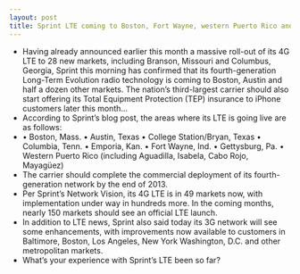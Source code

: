 ```yaml
---
layout: post
title: Sprint LTE coming to Boston, Fort Wayne, western Puerto Rico and more
---
```

* Having already announced earlier this month a massive roll-out of its 4G LTE to 28 new markets, including Branson, Missouri and Columbus, Georgia, Sprint this morning has confirmed that its fourth-generation Long-Term Evolution radio technology is coming to Boston, Austin and half a dozen other markets. The nation’s third-largest carrier should also start offering its Total Equipment Protection (TEP) insurance to iPhone customers later this month…
* According to Sprint’s blog post, the areas where its LTE is going live are as follows:
* • Boston, Mass. • Austin, Texas • College Station/Bryan, Texas • Columbia, Tenn. • Emporia, Kan. • Fort Wayne, Ind. • Gettysburg, Pa. • Western Puerto Rico (including Aguadilla, Isabela, Cabo Rojo, Mayagüez)
* The carrier should complete the commercial deployment of its fourth-generation network by the end of 2013.
* Per Sprint’s Network Vision, its 4G LTE is in 49 markets now, with implementation under way in hundreds more. In the coming months, nearly 150 markets should see an official LTE launch.
* In addition to LTE news, Sprint also said today its 3G network will see some enhancements, with improvements now available to customers in Baltimore, Boston, Los Angeles, New York Washington, D.C. and other metropolitan markets.
* What’s your experience with Sprint’s LTE been so far?

